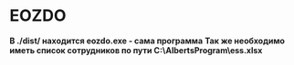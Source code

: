 # EOZDO
 
 **В ./dist/ находится eozdo.exe - сама программа**
 **Так же необходимо иметь список сотрудников по пути C:\AlbertsProgram\ess.xlsx**
